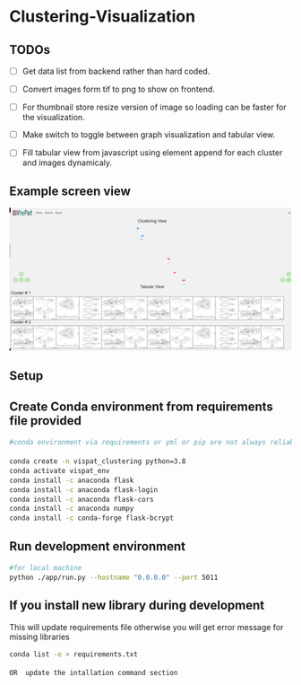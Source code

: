 # Clustering-Visualization

## TODOs

- [ ] Get data list from backend rather than hard coded. 
- [ ] Convert images form tif to png to show on frontend. 
- [ ] For thumbnail store resize version of image so loading can be faster for the visualization.
- [ ] Make switch to toggle between graph visualization and tabular view.
- [ ] Fill tabular view from javascript using element append for each cluster and images dynamicaly. 


## Example screen view
![Example screen view](assets/sample_view1.PNG)

## Setup


## Create Conda environment from requirements file provided
```bash
#conda environment via requirements or yml or pip are not always reliable to all OS so that's why doing this way

conda create -n vispat_clustering python=3.8
conda activate vispat_env
conda install -c anaconda flask
conda install -c anaconda flask-login
conda install -c anaconda flask-cors
conda install -c anaconda numpy
conda install -c conda-forge flask-bcrypt

```



## Run development environment
```bash
#for local machine
python ./app/run.py --hostname "0.0.0.0" --port 5011

```



## If you install new library during development
This will update requirements file otherwise you will get error message for missing libraries
```bash
conda list -e > requirements.txt

OR  update the intallation command section

```
